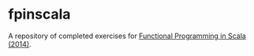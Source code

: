 # fpinscala

A repository of completed exercises for [Functional Programming in Scala (2014)][book].

[book]: https://www.manning.com/books/functional-programming-in-scala
